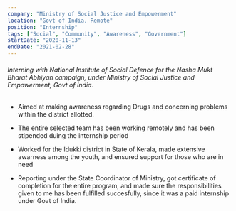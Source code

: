 ```yaml
---
company: "Ministry of Social Justice and Empowerment"
location: "Govt of India, Remote"
position: "Internship"
tags: ["Social", "Community", "Awareness", "Government"]
startDate: "2020-11-13"
endDate: "2021-02-28"
---
```


###### Interning with National Institute of Social Defence for the Nasha Mukt Bharat Abhiyan campaign, under Ministry of Social Justice and Empowerment, Govt of India.</p>

* Aimed at making awareness regarding Drugs and concerning problems within the district allotted.</p>

* The entire selected team has been working remotely and has been stipended duing the internship period</p>

* Worked for the Idukki district in State of Kerala, made extensive awarness among the youth, and ensured support for those who are in need</p>

* Reporting under the State Coordinator of Ministry, got certificate of completion for the entire program, and made sure the responsibilities given to me has been fulfilled succesfully, since it was a paid internship under Govt of India.</p>

